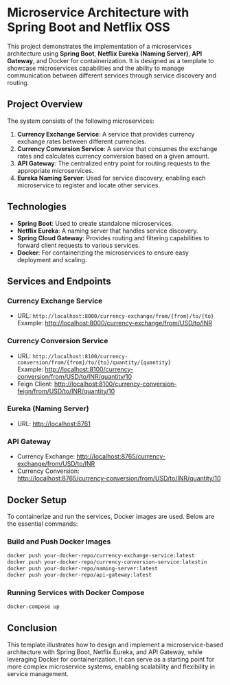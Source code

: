 # Microservice Architecture with Spring Boot and Netflix OSS

This project demonstrates the implementation of a microservices architecture using **Spring Boot**, **Netflix Eureka (Naming Server)**, **API Gateway**, and Docker for containerization. It is designed as a template to showcase microservices capabilities and the ability to manage communication between different services through service discovery and routing.

## Project Overview

The system consists of the following microservices:

1. **Currency Exchange Service**: A service that provides currency exchange rates between different currencies.
2. **Currency Conversion Service**: A service that consumes the exchange rates and calculates currency conversion based on a given amount.
3. **API Gateway**: The centralized entry point for routing requests to the appropriate microservices.
4. **Eureka Naming Server**: Used for service discovery, enabling each microservice to register and locate other services.

## Technologies

- **Spring Boot**: Used to create standalone microservices.
- **Netflix Eureka**: A naming server that handles service discovery.
- **Spring Cloud Gateway**: Provides routing and filtering capabilities to forward client requests to various services.
- **Docker**: For containerizing the microservices to ensure easy deployment and scaling.

## Services and Endpoints

### Currency Exchange Service

- URL: `http://localhost:8000/currency-exchange/from/{from}/to/{to}`  
  Example: [http://localhost:8000/currency-exchange/from/USD/to/INR](http://localhost:8000/currency-exchange/from/USD/to/INR)

### Currency Conversion Service

- URL: `http://localhost:8100/currency-conversion/from/{from}/to/{to}/quantity/{quantity}`  
  Example: [http://localhost:8100/currency-conversion/from/USD/to/INR/quantity/10](http://localhost:8100/currency-conversion/from/USD/to/INR/quantity/10)
- Feign Client: [http://localhost:8100/currency-conversion-feign/from/USD/to/INR/quantity/10](http://localhost:8100/currency-conversion-feign/from/USD/to/INR/quantity/10)

### Eureka (Naming Server)

- URL: [http://localhost:8761](http://localhost:8761)

### API Gateway

- Currency Exchange: [http://localhost:8765/currency-exchange/from/USD/to/INR](http://localhost:8765/currency-exchange/from/USD/to/INR)
- Currency Conversion:  
  [http://localhost:8765/currency-conversion/from/USD/to/INR/quantity/10](http://localhost:8765/currency-conversion/from/USD/to/INR/quantity/10)

## Docker Setup

To containerize and run the services, Docker images are used. Below are the essential commands:

### Build and Push Docker Images

```bash
docker push your-docker-repo/currency-exchange-service:latest
docker push your-docker-repo/currency-conversion-service:latestin
docker push your-docker-repo/naming-server:latest
docker push your-docker-repo/api-gateway:latest
```

### Running Services with Docker Compose

```bash
docker-compose up
```

## Conclusion

This template illustrates how to design and implement a microservice-based architecture with Spring Boot, Netflix Eureka, and API Gateway, while leveraging Docker for containerization. It can serve as a starting point for more complex microservice systems, enabling scalability and flexibility in service management.
